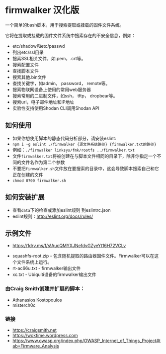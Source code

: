 # firmwalker 汉化版
一个简单的bash脚本，用于搜索提取或挂载的固件文件系统。

它将在提取或挂载的固件文件系统中搜索存在的不安全信息，例如：

* etc/shadow和etc/passwd
* 列出etc/ssl目录
* 搜索SSL相关文件，如.pem，.crt等。
* 搜索配置文件
* 查找脚本文件
* 搜索其他.bin文件
* 查找关键字，如admin， password， remote等。
* 搜索物联网设备上使用的常用web服务器
* 搜索常用的二进制文件，如ssh， tftp， dropbear等。
* 搜索url，电子邮件地址和IP地址
* 实验性支持使用Shodan CLI调用Shodan API

## 如何使用
* 如果你想使用脚本的静态代码分析部分，请安装eslint: 
* `npm i -g eslint ./firmwalker {源文件系统路径} {firmwalker.txt的路径}`
* 例如：`./firmwalker linksys/fmk/rootfs ../firmwalker.txt`
* 文件`firmwalker.txt`将被创建在与脚本文件相同的目录下，除非你指定一个不同的文件名作为第二个参数
* 不要把`firmwalker.sh`文件放在要搜索的目录中，这会导致脚本搜索自己和它正在创建的文件
* `chmod 0700 firmwalker.sh`

## 如何安装扩展
* 查看`data`下的检查或添加eslint规则 到eslintrc.json
* eslint规则：http://eslint.org/docs/rules/

## 示例文件
- https://1drv.ms/f/s!AucQMYXJNefdvGZyeYt16H72VCLv
* squashfs-root.zip - 包含随机提取的路由器固件文件。Firmwalker可以在这个文件系统上运行。
* rt-ac66u.txt - firmwalker输出文件
* xc.txt - Ubiquiti设备的firmwalker输出文件

### 由Craig Smith创建并扩展的脚本：
* Athanasios Kostopoulos
* misterch0c

### 链接
* https://craigsmith.net
* https://woktime.wordpress.com
* https://www.owasp.org/index.php/OWASP_Internet_of_Things_Project#tab=Firmware_Analysis
